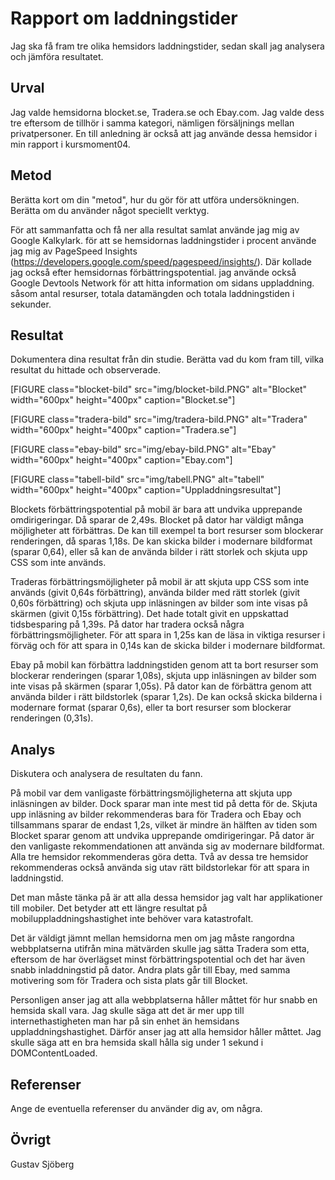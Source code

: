<!-- ---
views:
    redovisa:
        region: sidebar-right
        template: anax/v2/block/default
        data:
            meta:
                type: single
                route: block/test
--- -->


Rapport om laddningstider
=======================

Jag ska få fram tre olika hemsidors laddningstider, sedan skall jag analysera och jämföra resultatet.

Urval
-----------------------

Jag valde hemsidorna blocket.se, Tradera.se och Ebay.com. Jag valde dess tre eftersom de tillhör i samma kategori, nämligen försäljnings mellan privatpersoner. En till anledning är också att jag använde dessa hemsidor i min rapport i kursmoment04.

Metod
-----------------------

Berätta kort om din "metod", hur du gör för att utföra undersökningen. Berätta om du använder något speciellt verktyg.

För att sammanfatta och få ner alla resultat samlat använde jag mig av Google Kalkylark. för att se hemsidornas laddningstider i procent använde jag mig av PageSpeed Insights (https://developers.google.com/speed/pagespeed/insights/). Där kollade jag också efter hemsidornas förbättringspotential. jag använde också Google Devtools Network för att hitta information om sidans uppladdning. såsom antal resurser, totala datamängden och totala laddningstiden i sekunder.



Resultat
-----------------------

Dokumentera dina resultat från din studie. Berätta vad du kom fram till, vilka resultat du hittade och observerade.

[FIGURE class="blocket-bild" src="img/blocket-bild.PNG" alt="Blocket" width="600px" height="400px" caption="Blocket.se"]

[FIGURE class="tradera-bild" src="img/tradera-bild.PNG" alt="Tradera" width="600px" height="400px" caption="Tradera.se"]

[FIGURE class="ebay-bild" src="img/ebay-bild.PNG" alt="Ebay" width="600px" height="400px" caption="Ebay.com"]

[FIGURE class="tabell-bild" src="img/tabell.PNG" alt="tabell" width="600px" height="400px" caption="Uppladdningsresultat"]


Blockets förbättringspotential på mobil är bara att undvika upprepande omdirigeringar. Då sparar de 2,49s. Blocket på dator har väldigt många möjligheter att förbättras. De kan till exempel ta bort resurser som blockerar renderingen, då sparas 1,18s. De kan skicka bilder i modernare bildformat (sparar 0,64), eller så kan de använda bilder i rätt storlek och skjuta upp CSS som inte används.

Traderas förbättringsmöjligheter på mobil är att skjuta upp CSS som inte används (givit 0,64s förbättring), använda bilder med rätt storlek (givit 0,60s förbättring) och skjuta upp inläsningen av bilder som inte visas på skärmen (givit 0,15s förbättring). Det hade totalt givit en uppskattad tidsbesparing på 1,39s. På dator har tradera också några förbättringsmöjligheter. För att spara in 1,25s kan de läsa in viktiga resurser i förväg och för att spara in 0,14s kan de skicka bilder i modernare bildformat.

Ebay på mobil kan förbättra laddningstiden genom att ta bort resurser som blockerar renderingen (sparar 1,08s), skjuta upp inläsningen av bilder som inte visas på skärmen (sparar 1,05s). På dator kan de förbättra genom att använda bilder i rätt bildstorlek (sparar 1,2s). De kan också skicka bilderna i modernare format (sparar 0,6s), eller ta bort resurser som blockerar renderingen (0,31s).

Analys
-----------------------

Diskutera och analysera de resultaten du fann.

På mobil var dem vanligaste förbättringsmöjligheterna att skjuta upp inläsningen av bilder. Dock sparar man inte mest tid på detta för de. Skjuta upp inläsning av bilder rekommenderas bara för Tradera och Ebay och tillsammans sparar de endast 1,2s, vilket är mindre än hälften av tiden som Blocket sparar genom att undvika upprepande omdirigeringar. På dator är den vanligaste rekommendationen att använda sig av modernare bildformat. Alla tre hemsidor rekommenderas göra detta. Två av dessa tre hemsidor rekommenderas också använda sig utav rätt bildstorlekar för att spara in laddningstid.

Det man måste tänka på är att alla dessa hemsidor jag valt har applikationer till mobiler. Det betyder att ett längre resultat på mobiluppladdningshastighet inte behöver vara katastrofalt.

Det är väldigt jämnt mellan hemsidorna men om jag måste rangordna webbplatserna utifrån mina mätvärden skulle jag sätta Tradera som etta, eftersom de har överlägset minst förbättringspotential och det har även snabb inladdningstid på dator. Andra plats går till Ebay, med samma motivering som för Tradera och sista plats går till Blocket.

Personligen anser jag att alla webbplatserna håller måttet för hur snabb en hemsida skall vara. Jag skulle säga att det är mer upp till internethastigheten man har på sin enhet än hemsidans uppladdningshastighet. Därför anser jag att alla hemsidor håller måttet. Jag skulle säga att en bra hemsida skall hålla sig under 1 sekund i DOMContentLoaded.

Referenser
-----------------------

Ange de eventuella referenser du använder dig av, om några.

Övrigt
-----------------------

Gustav Sjöberg
